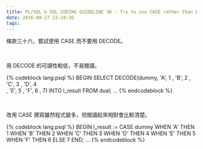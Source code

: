 ```yaml
---
title: PL/SQL & SQL CODING GUIDELINE 36 - Try to use CASE rather than DECODE
date: 2016-08-27 23:34:16
tags:
---
```


條款三十六，嘗試使用 CASE 而不要用 DECODE。  

<!-- More -->

<br/>


用 DECODE 的可讀性較低，不易閱讀。  

{% codeblock lang:psql %}
BEGIN 
    SELECT DECODE(dummy, 'A', 1 
        , 'B', 2 
        , 'C', 3 
        , 'D', 4  
        , 'E', 5
         , 'F', 6 
        , 7) 
    INTO l_result 
    FROM dual; 
...
{% endcodeblock %}

<br/>


改用 CASE 撰寫雖然程式變多，但閱讀起來相對會比較清楚。  

{% codeblock lang:psql %}
BEGIN 
    l_result := CASE dummy 
        WHEN 'A' THEN 1 
        WHEN 'B' THEN 2 
        WHEN 'C' THEN 3 
        WHEN 'D' THEN 4 
        WHEN 'E' THEN 5 
        WHEN 'F' THEN 6 
        ELSE 7 
    END; 
...
{% endcodeblock %}
